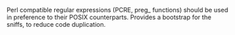 Perl compatible regular expressions (PCRE, preg_ functions) should be used in preference
to their POSIX counterparts.
Provides a bootstrap for the sniffs, to reduce code duplication.